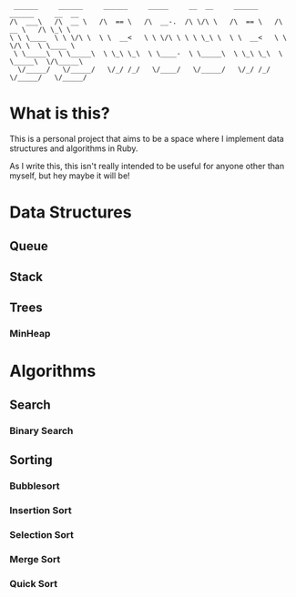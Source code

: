 ```
 ______     ______     ______     _____     __  __     ______     ______     __  __    
/\  ___\   /\  __ \   /\  == \   /\  __-.  /\ \/\ \   /\  == \   /\  __ \   /\ \_\ \   
\ \ \____  \ \ \/\ \  \ \  __<   \ \ \/\ \ \ \ \_\ \  \ \  __<   \ \ \/\ \  \ \____ \  
 \ \_____\  \ \_____\  \ \_\ \_\  \ \____-  \ \_____\  \ \_\ \_\  \ \_____\  \/\_____\ 
  \/_____/   \/_____/   \/_/ /_/   \/____/   \/_____/   \/_/ /_/   \/_____/   \/_____/ 
```

# What is this?

This is a personal project that aims to be a space where I implement data structures and algorithms in Ruby. 

As I write this, this isn't really intended to be useful for anyone other than myself, but hey maybe it will be!

# Data Structures

## Queue

## Stack

## Trees

### MinHeap

# Algorithms

## Search

### Binary Search

## Sorting

### Bubblesort

### Insertion Sort

### Selection Sort

### Merge Sort

### Quick Sort
